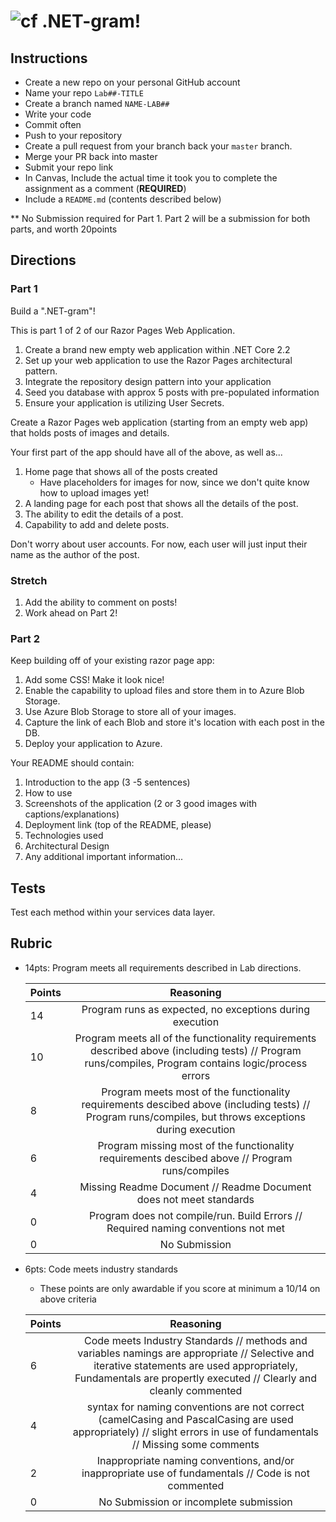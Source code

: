 ![cf](http://i.imgur.com/7v5ASc8.png) .NET-gram!
=====================================

## Instructions
- Create a new repo on your personal GitHub account
- Name your repo `Lab##-TITLE`
- Create a branch named `NAME-LAB##`
- Write your code
- Commit often
- Push to your repository
- Create a pull request from your branch back your `master` branch.
- Merge your PR back into master
- Submit your repo link
- In Canvas, Include the actual time it took you to complete the assignment as a comment (**REQUIRED**)
- Include a `README.md` (contents described below)

** No Submission required for Part 1. Part 2 will be a submission for both parts, and worth 20points


## Directions

### Part 1

Build a ".NET-gram"! 

This is part 1 of 2 of our Razor Pages Web Application. 

1. Create a brand new empty web application within .NET Core 2.2 
2. Set up your web application to use the Razor Pages architectural pattern. 
3. Integrate the repository design pattern into your application
4. Seed you database with approx 5 posts with pre-populated information
5. Ensure your application is utilizing User Secrets.

Create a Razor Pages web application (starting from an empty web app) that holds posts of images and details. 

Your first part of the app should have all of the above, as well as...
1. Home page that shows all of the posts created
	- Have placeholders for images for now, since we don't quite know how to upload images yet!
2. A landing page for each post that shows all the details of the post. 
3. The ability to edit the details of a post.
4. Capability to add and delete posts. 

Don't worry about user accounts. For now, each user will just input their name as the author of the post. 

### Stretch
1. Add the ability to comment on posts! 
2. Work ahead on Part 2!


### Part 2
Keep building off of your existing razor page app:

1. Add some CSS! Make it look nice!
2. Enable the capability to upload files and store them in to Azure Blob Storage. 
3. Use Azure Blob Storage to store all of your images.
4. Capture the link of each Blob and store it's location with each post in the DB.
4. Deploy your application to Azure.

Your README should contain:
1. Introduction to the app (3 -5 sentences)
2. How to use
3. Screenshots of the application (2 or 3 good images with captions/explanations)
3. Deployment link (top of the README, please)
4. Technologies used
5. Architectural Design
6. Any additional important information...

## Tests
Test each method within your services data layer. 

## Rubric
- 14pts: Program meets all requirements described in Lab directions.

	Points  | Reasoning | 
	 ------------ | :-----------: | 
	14       | Program runs as expected, no exceptions during execution |
	10       | Program meets all of the  functionality requirements described above (including tests) // Program runs/compiles, Program contains logic/process errors|
	8       | Program meets most of the functionality requirements descibed above (including tests)  // Program runs/compiles, but throws exceptions during execution |
	6       | Program missing most of the functionality requirements descibed above // Program runs/compiles |
	4       | Missing Readme Document // Readme Document does not meet standards |
	0       | Program does not compile/run. Build Errors // Required naming conventions not met |
	0       | No Submission |

- 6pts: Code meets industry standards
	- These points are only awardable if you score at minimum a 10/14 on above criteria

	Points  | Reasoning | 
	 ------------ | :-----------: | 
	6       | Code meets Industry Standards // methods and variables namings are appropriate // Selective and iterative statements are used appropriately, Fundamentals are propertly executed // Clearly and cleanly commented |
	4       | syntax for naming conventions are not correct (camelCasing and PascalCasing are used appropriately) // slight errors in use of fundamentals // Missing some comments |
	2       | Inappropriate naming conventions, and/or inappropriate use of fundamentals // Code is not commented  |
	0       | No Submission or incomplete submission |



